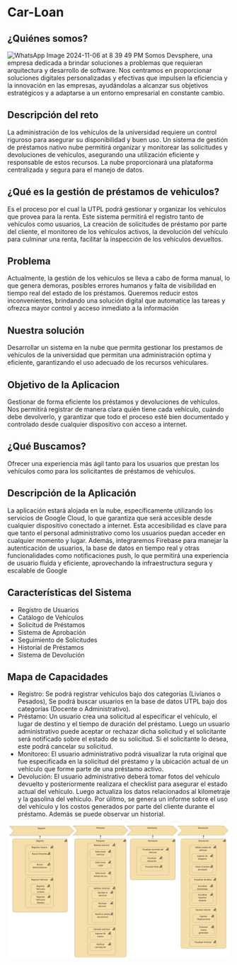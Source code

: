 # Car-Loan
## ¿Quiénes somos?


![WhatsApp Image 2024-11-06 at 8 39 49 PM](https://github.com/user-attachments/assets/8d763990-6571-4ea7-aace-c94f1a3a9484)
Somos Devsphere, una empresa dedicada a brindar soluciones a problemas que requieran arquitectura y desarrollo de software. Nos centramos en proporcionar soluciones digitales personalizadas y efectivas que impulsen la eficiencia y la innovación en las empresas, ayudándolas a alcanzar sus objetivos estratégicos y a adaptarse a un entorno empresarial en constante cambio.


## Descripción del reto

La administración de los vehículos de la universidad requiere un control riguroso para asegurar su disponibilidad y buen uso. Un sistema de gestión de préstamos nativo nube permitirá organizar y monitorear las solicitudes y devoluciones de vehículos, asegurando una utilización eficiente y responsable de estos recursos. La nube proporcionará una plataforma centralizada y segura para el manejo de datos.

## ¿Qué es la gestión de préstamos de vehiculos?

Es el proceso por el cual la UTPL podrá gestionar y organizar los vehículos que provea para la renta. Este sistema permitirá el registro tanto de vehículos como usuarios, La creación de solicitudes de préstamo por parte del cliente, el monitoreo de los vehículos activos, la devolución del vehículo para culminar una renta, facilitar la inspección de los vehículos devueltos.

## Problema

Actualmente, la gestión de los vehículos se lleva a cabo de forma manual, lo que genera demoras, posibles errores humanos y falta de visibilidad en tiempo real del estado de los préstamos. Queremos reducir estos inconvenientes, brindando una solución digital que automatice las tareas y ofrezca mayor control y acceso inmediato a la información

## Nuestra solución
Desarrollar un sistema en la nube que permita gestionar los prestamos de vehículos de la universidad que permitan una administración optima y eficiente, garantizando el uso adecuado de los recursos vehiculares.

## Objetivo de la Aplicacion

Gestionar de forma eficiente los préstamos y devoluciones de vehículos. Nos permitirá registrar de manera clara quién tiene cada vehículo, cuándo debe devolverlo, y garantizar que todo el proceso esté bien documentado y controlado desde cualquier dispositivo con acceso a internet.

## ¿Qué Buscamos?

Ofrecer una experiencia más ágil tanto para los usuarios que prestan los vehículos como para los solicitantes de préstamos de vehículos.
## Descripción de la Aplicación
La aplicación estará alojada en la nube, específicamente utilizando los servicios de Google Cloud, lo que garantiza que será accesible desde cualquier dispositivo conectado a internet. Esta accesibilidad es clave para que tanto el personal administrativo como los usuarios puedan acceder en cualquier momento y lugar. Además, integraremos Firebase para manejar la autenticación de usuarios, la base de datos en tiempo real y otras funcionalidades como notificaciones push, lo que permitirá una experiencia de usuario fluida y eficiente, aprovechando la infraestructura segura y escalable de Google

## Características del Sistema
- Registro de Usuarios
- Catálogo de Vehículos
- Solicitud de Préstamos
- Sistema de Aprobación
- Seguimiento de Solicitudes
- Historial de Préstamos
- Sistema de Devolución

## Mapa de Capacidades

- Registro: Se podrá registrar vehículos bajo dos categorías (Livianos o Pesados), Se podrá buscar usuarios en la base de datos UTPL bajo dos categorías (Docente o Administrativo).
- Préstamo: Un usuario crea una solicitud al especificar el vehículo, el lugar de destino y el tiempo de duración del préstamo. Luego un usuario administrativo puede aceptar or rechazar dicha solicitud y el solicitante será notificado sobre el estado de su solicitud. Si el solicitante lo desea, este podrá cancelar su solicitud.
- Monitoreo: El usuario administrativo podrá visualizar la ruta original que fue especificada en la solicitud del préstamo y la ubicación actual de un vehículo que forme parte de una préstamo activo.
- Devolución: El usuario administrativo deberá tomar fotos del vehículo devuelto y posteriormente realizara el checklist para asegurar el estado actual del vehículo. Luego actualiza los datos relacionados al kilometraje y la gasolina del vehículo. Por úlitmo, se genera un informe sobre el uso del vehículo y los costos generados por parte del cliente durante el préstamo. Además se puede observar un historial.


![Mapa de Capacidades](https://github.com/DevSpheree/Car-Loan/blob/3970c50c63c9df3ad832712fe8b58b72198c1ca1/Mapa%20de%20Capacidades.png)



